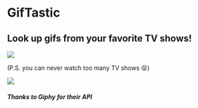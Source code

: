 # GifTastic

## Look up gifs from your favorite TV shows!

![](https://media.giphy.com/media/HzXwlkMSvsxK8/giphy.gif)

(P.S. you can never watch too many TV shows :stuck_out_tongue_closed_eyes:)

![](https://media.giphy.com/media/Myrl3DnFGuuvS/giphy.gif)


##### Thanks to Giphy for their API